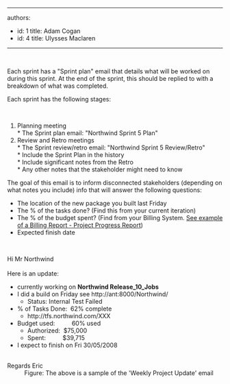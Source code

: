 

---
authors:
  - id: 1
    title: Adam Cogan
  - id: 4
    title: Ulysses Maclaren
---




<span class='intro'> <p>&#160;</p>
<div>Each sprint has a &quot;Sprint&#160;plan&quot; email that details what will be worked on during this sprint. At the end of the sprint, this should be replied to with a breakdown of what was completed.</div>
<p>Each sprint has the following stages&#58;</p> </span>

<p>&#160;</p>
<ol><li>Planning meeting<br>* The Sprint plan email&#58; &quot;Northwind Sprint 5 Plan&quot;</li>
<li>Review and Retro meetings<br>​​* The Sprint review/retro email&#58; &quot;Northwind Sprint 5 Review/Retro&quot;<br>* Include the Sprint Plan in the history<br>* Include significant notes from the Retro<br>* Any other notes that the stakeholder might need to know</li></ol>
<p>The goal of this email is to inform disconnected stakeholders (depending on what notes you include) info that will answer the following questions&#58;</p>
<ul><li>The location of the new package you built last Friday </li>
<li>The % of the tasks done? (Find this from your current iteration) </li>
<li>The % of the budget spent? (Find from your Billing System. <a href="/Management/RulesToManagingSoftwareConsultants/Pages/DoYouGetRegularUpdatesOnCostsAndProgress.aspx">See example of a Billing Report - Project Progress Report</a>) </li>
<li>Expected finish date </li></ul>
<p>&#160;</p>
<dl class="good"><dt>Hi Mr Northwind <br><br>Here is an update&#58; <br><ul><li>currently working on <strong>Northwind Release_10_Jobs</strong> </li>
<li>I did a build on Friday see http&#58;//ant&#58;8000/Northwind/ <ul><li>Status&#58; Internal Test Failed </li></ul></li>
<li>% of Tasks Done&#58;&#160; 62% complete <ul><li>http&#58;//tfs.northwind.com/XXX&#160; </li></ul></li>
<li>Budget used&#58;&#160;&#160;&#160;&#160;&#160;&#160;&#160;&#160;&#160; 60% used&#160; <ul><li>Authorized&#58;&#160; $75,000 </li>
<li>Spent&#58;&#160;&#160;&#160;&#160;&#160;&#160;&#160;&#160;&#160; $39,715 </li></ul></li>
<li>I expect to finish on Fri 30/05/2008 </li></ul>
<br>Regards Eric </dt>
<dd>Figure&#58; The above is a sample of the 'Weekly Project Update'&#160;email </dd></dl>


